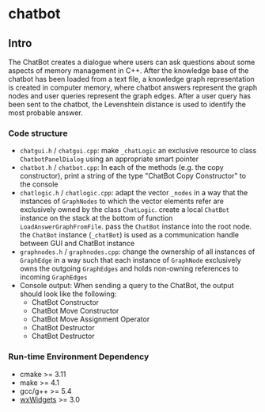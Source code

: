 # chatbot

## Intro
The ChatBot creates a dialogue where users can ask questions about some aspects of memory management in C++. After the knowledge base of the chatbot has been loaded from a text file, a knowledge graph representation is created in computer memory, where chatbot answers represent the graph nodes and user queries represent the graph edges. After a user query has been sent to the chatbot, the Levenshtein distance is used to identify the most probable answer. 

### Code structure
* `chatgui.h` / `chatgui.cpp`: make `_chatLogic` an exclusive resource to class `ChatbotPanelDialog` using an appropriate smart pointer
* `chatbot.h` / `chatbot.cpp`:  In each of the methods (e.g. the copy constructor), print a string of the type "ChatBot Copy Constructor" to the console
* `chatlogic.h` / `chatlogic.cpp`: adapt the vector `_nodes` in a way that the instances of `GraphNodes` to which the vector elements refer are exclusively owned by the class `ChatLogic`. create a local `ChatBot` instance on the stack at the bottom of function `LoadAnswerGraphFromFile`. pass the `ChatBot` instance into the root node. the `ChatBot` instance (`_chatBot`) is used as a communication handle between GUI and ChatBot instance
* `graphnodes.h` / `graphnodes.cpp`: change the ownership of all instances of `GraphEdge` in a way such that each instance of `GraphNode` exclusively owns the outgoing `GraphEdges` and holds non-owning references to incoming `GraphEdges`
* Console output: When sending a query to the ChatBot, the output should look like the following:
    * ChatBot Constructor
    * ChatBot Move Constructor
    * ChatBot Move Assignment Operator
    * ChatBot Destructor
    * ChatBot Destructor 

### Run-time Environment Dependency
* cmake >= 3.11
* make >= 4.1
* gcc/g++ >= 5.4
* [wxWidgets](https://wiki.wxwidgets.org/Install) >= 3.0

